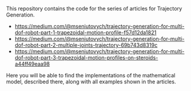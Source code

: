 This repository contains the code for the series of articles for Trajectory Generation.
* https://medium.com/@mseniutovych/trajectory-generation-for-multi-dof-robot-part-1-trapezoidal-motion-profile-f57d12da1821
* https://medium.com/@mseniutovych/trajectory-generation-for-multi-dof-robot-part-2-multiple-joints-trajectory-69b743d8319c
* https://medium.com/@mseniutovych/trajectory-generation-for-multi-dof-robot-part-3-trapezoidal-motion-profiles-on-steroids-a44ff49eaa98

Here you will be able to find the implementations of the mathematical model, described there, along with all examples shown in the articles.
